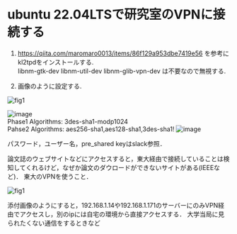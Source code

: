 # ubuntu 22.04LTSで研究室のVPNに接続する

1. https://qiita.com/maromaro0013/items/86f129a953dbe7419e56 を参考にkl2tpdをインストールする.  
libnm-gtk-dev libnm-util-dev libnm-glib-vpn-dev は不要なので無視する.


3. 画像のように設定する.

![fig1](https://github.com/user-attachments/assets/6fe2c60f-a6a6-4711-aa1f-f57e1a1e9ebf)  

![image](https://github.com/user-attachments/assets/004cc1bb-008a-4b97-92b0-da44a143327b)  
Phase1 Algorithms: 3des-sha1-modp1024  
Pahse2 Algorithms: aes256-sha1,aes128-sha1,3des-sha1!
![image](https://github.com/user-attachments/assets/13b8d1d2-5369-4e79-8df7-0f1b0d309509)  

パスワード，ユーザー名，pre_shared keyはslack参照．

論文誌のウェブサイトなどにアクセスすると，東大経由で接続していることは検知してくれるけど，なぜか論文のダウロードができないサイトがある(IEEEなど)．
東大のVPNを使うこと．

![fig1](https://github.com/user-attachments/assets/3ee8d6da-0256-47ab-8d5d-be07153747fe)

添付画像のようにすると，192.168.1.14や192.168.1.171のサーバーにのみVPN経由でアクセスし，別のipには自宅の環境から直接アクセスする．
大学当局に見られたくない通信をするときなど
